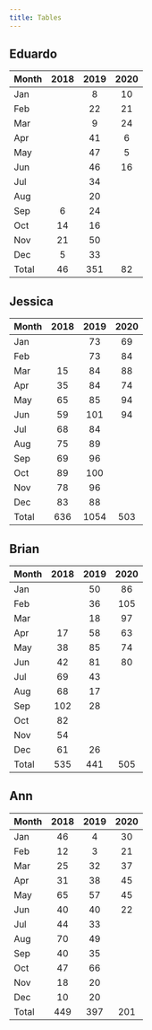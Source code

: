 ```yaml
---
title: Tables
---
```


## Eduardo

| Month | 2018 | 2019 | 2020 |
| --- | :---: | :---: | :---: |
| Jan |  | 8 | 10 |
| Feb |  | 22 | 21 |
| Mar |  | 9 | 24 |
| Apr |  | 41 | 6 |
| May |  | 47 | 5 |
| Jun |  | 46 | 16 |
| Jul |  | 34 |  |
| Aug |  | 20 |  |
| Sep | 6 | 24 |  |
| Oct | 14 | 16 |  |
| Nov | 21 | 50 |  |
| Dec | 5 | 33 |  |
| Total | 46 | 351 | 82 |

## Jessica

| Month | 2018 | 2019 | 2020 |
| --- | :---: | :---: | :---: |
| Jan |  | 73 | 69 |
| Feb |  | 73 | 84 |
| Mar | 15 | 84 | 88 |
| Apr | 35 | 84 | 74 |
| May | 65 | 85 | 94 |
| Jun | 59 | 101 | 94 |
| Jul | 68 | 84 |  |
| Aug | 75 | 89 |  |
| Sep | 69 | 96 |  |
| Oct | 89 | 100 |  |
| Nov | 78 | 96 |  |
| Dec | 83 | 88 |  |
| Total | 636 | 1054 | 503 |

## Brian

| Month | 2018 | 2019 | 2020 |
| --- | :---: | :---: | :---: |
| Jan |  | 50 | 86 |
| Feb |  | 36 | 105 |
| Mar |  | 18 | 97 |
| Apr | 17 | 58 | 63 |
| May | 38 | 85 | 74 |
| Jun | 42 | 81 | 80 |
| Jul | 69 | 43 |  |
| Aug | 68 | 17 |  |
| Sep | 102 | 28 |  |
| Oct | 82 |  |  |
| Nov | 54 |  |  |
| Dec | 61 | 26 |  |
| Total | 535 | 441 | 505 |

## Ann

| Month | 2018 | 2019 | 2020 |
| --- | :---: | :---: | :---: |
| Jan | 46 | 4 | 30 |
| Feb | 12 | 3 | 21 |
| Mar | 25 | 32 | 37 |
| Apr | 31 | 38 | 45 |
| May | 65 | 57 | 45 |
| Jun | 40 | 40 | 22 |
| Jul | 44 | 33 |  |
| Aug | 70 | 49 |  |
| Sep | 40 | 35 |  |
| Oct | 47 | 66 |  |
| Nov | 18 | 20 |  |
| Dec | 10 | 20 |  |
| Total | 449 | 397 | 201 |


